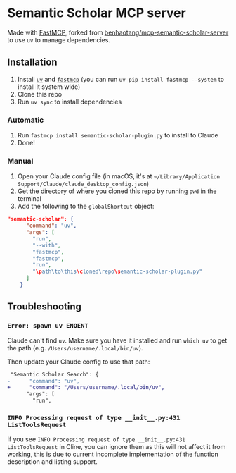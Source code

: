 # Semantic Scholar MCP server

Made with [FastMCP](https://github.com/jlowin/fastmcp), forked from [benhaotang/mcp-semantic-scholar-server](https://github.com/benhaotang/mcp-semantic-scholar-server) to use `uv` to manage dependencies.

## Installation

1. Install [`uv`](https://docs.astral.sh/uv/getting-started/installation/) and [`fastmcp`](https://github.com/jlowin/fastmcp?tab=readme-ov-file#installation) (you can run `uv pip install fastmcp --system` to install it system wide)
2. Clone this repo
3. Run `uv sync` to install dependencies

### Automatic

1. Run `fastmcp install semantic-scholar-plugin.py` to install to Claude
2. Done!

### Manual

1. Open your Claude config file (in macOS, it's at `~/Library/Application Support/Claude/claude_desktop_config.json`)
2. Get the directory of where you cloned this repo by running `pwd` in the terminal
3. Add the following to the `globalShortcut` object:

```json
"semantic-scholar": {
      "command": "uv",
      "args": [
        "run",
        "--with",
        "fastmcp",
        "fastmcp",
        "run",
        "\path\to\this\cloned\repo\semantic-scholar-plugin.py"
      ]
    }
```

## Troubleshooting

### `Error: spawn uv ENOENT`

Claude can't find `uv`. Make sure you have it installed and run `which uv` to get the path (e.g. `/Users/username/.local/bin/uv`).

Then update your Claude config to use that path:

```diff
 "Semantic Scholar Search": {
-      "command": "uv",
+      "command": "/Users/username/.local/bin/uv",
      "args": [
        "run",
```

### `INFO Processing request of type __init__.py:431 ListToolsRequest`

If you see `INFO Processing request of type __init__.py:431 ListToolsRequest` in Cline, you can ignore them as this will not affect it from working, this is due to current incomplete implementation of the function description and listing support.
